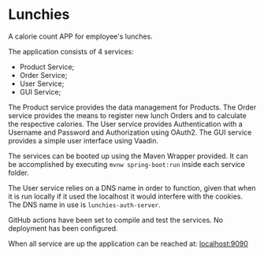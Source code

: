# Lunchies
A calorie count APP for employee's lunches.

The application consists of 4 services:
- Product Service;
- Order Service;
- User Service;
- GUI Service;

The Product service provides the data management for Products.
The Order service provides the means to register new lunch Orders and to calculate the respective calories.
The User service provides Authentication with a Username and Password and Authorization using OAuth2.
The GUI service provides a simple user interface using Vaadin.

The services can be booted up using the Maven Wrapper provided. It can be accomplished by executing `mvnw spring-boot:run` inside each service folder.

The User service relies on a DNS name in order to function, given that when it is run locally if it used the localhost it would interfere with the cookies. The DNS name in use is `lunchies-auth-server`.

GitHub actions have been set to compile and test the services. No deployment has been configured.

When all service are up the application can be reached at: [localhost:9090](http://localhost:9090)

